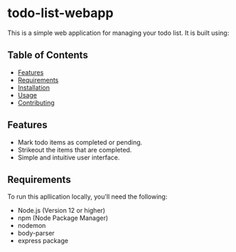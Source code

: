 # todo-list-webapp
 This is a simple web application for managing your todo list. It is built using:

## Table of Contents
- [Features](#features)
- [Requirements](#requirements)
- [Installation](#installation)
- [Usage](#usage)
- [Contributing](#contributing)
 
## Features

- Mark todo items as completed or pending.
- Strikeout the items that are completed.
- Simple and intuitive user interface.

## Requirements

To run this apllication locally, you'll need the following:

- Node.js (Version 12 or higher)
- npm (Node Package Manager)
- nodemon
- body-parser
- express package
